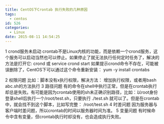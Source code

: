 ```yaml
---
title: CentOS下Crontab 执行失败的几种原因
tags:
  - centos
id: 526
categories:
  - Linux
date: 2015-08-11 14:54:25
---
```


1 crond服务未启动
crontab不是Linux内核的功能，而是依赖一个crond服务，这个服务可以启动当然也可以停止。如果停止了就无法执行任何定时任务了，解决的方法是打开它:
crond
或
service crond start
如果提示crond命令不存在，可能被误删除了，CentOS下可以通过这个命令重新安装：
yum -y install crontabs
<!--more-->

2 权限问题
比如：脚本没有x执行权限，解决方法：
增加执行权限，或者用bash abc.sh的方法执行
3 路径问题
有的命令在shell中执行正常，但是在crontab执行却总是失败。有可能是因为crontab使用的sh未正确识别路径，比如：以root身份登录shell后执行一个/root/test.sh，只要执行
./test.sh
就可以了。但是在crontab中，就会找不到这个脚本，比如写完整：
/root/test.sh
4 时差问题
因为服务器与客户端时差问题，所以crontab的时间以服务器时间为准。
5 变量问题
有时候命令中含有变量，但crontab执行时却没有，也会造成执行失败。